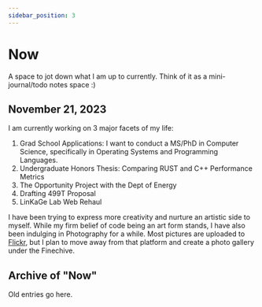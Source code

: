 ```yaml
---
sidebar_position: 3
---
```


# Now

A space to jot down what I am up to currently. Think of it as a mini-journal/todo notes space :)

## November 21, 2023

I am currently working on 3 major facets of my life:

1. Grad School Applications: I want to conduct a MS/PhD in Computer Science, specifically in Operating Systems and Programming Languages. 
2. Undergraduate Honors Thesis: Comparing RUST and C++ Performance Metrics
3. The Opportunity Project with the Dept of Energy
4. Drafting 499T Proposal
5. LinKaGe Lab Web Rehaul

I have been trying to express more creativity and nurture an artistic side to myself. While my firm belief of code being an art form stands, I have also been indulging in Photography for a while. Most pictures are uploaded to [Flickr](https://flickr.com/photos/suobset), but I plan to move away from that platform and create a photo gallery under the Finechive. 

## Archive of "Now"

Old entries go here.
